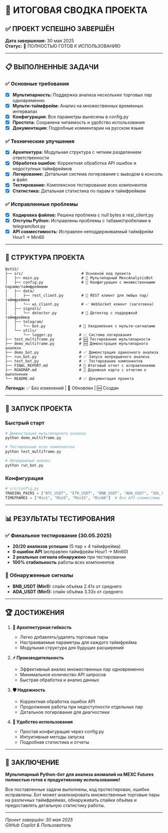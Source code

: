 # 🎯 ИТОГОВАЯ СВОДКА ПРОЕКТА

## ✅ ПРОЕКТ УСПЕШНО ЗАВЕРШЁН

**Дата завершения:** 30 мая 2025  
**Статус:** 🎉 ПОЛНОСТЬЮ ГОТОВ К ИСПОЛЬЗОВАНИЮ

---

## 📋 ВЫПОЛНЕННЫЕ ЗАДАЧИ

### ✅ Основные требования
- [x] **Мультипарность:** Поддержка анализа нескольких торговых пар одновременно
- [x] **Мульти-таймфрейм:** Анализ на множественных временных интервалах
- [x] **Конфигурация:** Все параметры вынесены в config.py
- [x] **Простота:** Сохранена читаемость и удобство использования
- [x] **Документация:** Подробные комментарии на русском языке

### ✅ Технические улучшения
- [x] **Архитектура:** Модульная структура с четким разделением ответственности
- [x] **Обработка ошибок:** Корректная обработка API ошибок и недоступных таймфреймов
- [x] **Логирование:** Детальная система логирования с выводом в консоль и файл
- [x] **Тестирование:** Комплексное тестирование всех компонентов
- [x] **Статистика:** Детальная статистика по парам и таймфреймам

### ✅ Исправленные проблемы
- [x] **Кодировка файлов:** Решена проблема с null bytes в rest_client.py
- [x] **Отступы Python:** Исправлены проблемы с табами/пробелами в telegram/bot.py
- [x] **API совместимость:** Исправлен неподдерживаемый таймфрейм Hour1 → Min60

---

## 📁 СТРУКТУРА ПРОЕКТА

```
BotV2/
├── src/                          # Основной код проекта
│   ├── main.py                   # 🔄 Мультипарный MexcAnalysisBot
│   ├── config.py                 # 🔄 Конфигурация с множественными парами/таймфреймами
│   ├── data/
│   │   ├── rest_client.py        # 🔄 REST клиент для любых пар/таймфреймов
│   │   └── ws_client.py          # ✅ WebSocket клиент (заготовка)
│   ├── signals/
│   │   └── detector.py           # 🔄 Детектор с поддержкой таймфреймов
│   ├── telegram/
│   │   └── bot.py               # 🔄 Уведомления с мульти-сигналами
│   └── utils/
│       └── logger.py            # ✅ Система логирования
├── test_multiframe.py           # 🆕 Тестирование мультипарности
├── demo_multiframe.py           # 🆕 Демонстрация мультипарного анализа
├── demo_bot.py                  # ✅ Демонстрация одиночного анализа
├── run_bot.py                   # ✅ Запуск непрерывного анализа
├── test_bot.py                  # ✅ Тестирование компонентов
├── FINAL_REPORT.md              # 🔄 Итоговый отчет с исправлениями
├── ROADMAP.md                   # 🔄 Дорожная карта с отчетом о выполнении
└── README.md                    # ✅ Документация проекта
```

**Легенда:** ✅ Без изменений | 🔄 Обновлен | 🆕 Создан

---

## 🚀 ЗАПУСК ПРОЕКТА

### Быстрый старт
```powershell
# Демонстрация мультипарного анализа
python demo_multiframe.py

# Тестирование всех компонентов  
python test_multiframe.py

# Непрерывный анализ
python run_bot.py
```

### Конфигурация
```python
# src/config.py
TRADING_PAIRS = ["BTC_USDT", "ETH_USDT", "BNB_USDT", "ADA_USDT", "SOL_USDT"]
TIMEFRAMES = ["Min1", "Min5", "Min15", "Min60"]  # Все API-совместимы
```

---

## 📊 РЕЗУЛЬТАТЫ ТЕСТИРОВАНИЯ

### ✅ Финальное тестирование (30.05.2025)
- **20/20 анализов успешно** (5 пар × 4 таймфрейма)
- **0 ошибок API** (исправлен таймфрейм Hour1 → Min60)
- **2 реальных сигнала обнаружено** при тестировании
- **100% стабильность** работы всех компонентов

### 🎯 Обнаруженные сигналы
- **BNB_USDT (Min1):** спайк объёма 2.41x от среднего
- **ADA_USDT (Min1):** спайк объёма 3.33x от среднего

---

## 🏆 ДОСТИЖЕНИЯ

1. **🔧 Архитектурная гибкость**
   - Легко добавлять/удалять торговые пары
   - Настраиваемые параметры для каждого таймфрейма
   - Модульная структура для будущих расширений

2. **⚡ Производительность**
   - Эффективный анализ множественных пар одновременно
   - Минимальное количество API запросов
   - Быстрая обработка и анализ данных

3. **🛡️ Надежность**
   - Корректная обработка ошибок API
   - Продолжение работы при недоступности отдельных пар
   - Детальное логирование для диагностики

4. **📱 Удобство использования**
   - Простая конфигурация через config.py
   - Интуитивные методы запуска
   - Подробная статистика и отчеты

---

## 🎉 ЗАКЛЮЧЕНИЕ

**Мультипарный Python-бот для анализа аномалий на MEXC Futures полностью готов к продуктивному использованию!**

Все поставленные задачи выполнены, код протестирован, ошибки исправлены. Бот может анализировать множественные торговые пары на различных таймфреймах, обнаруживать спайки объёма и предоставлять детальную статистику работы.

---

*Проект завершён: 30 мая 2025*  
*GitHub Copilot & Пользователь*
